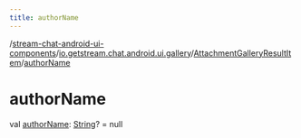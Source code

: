 ```yaml
---
title: authorName
---
```

/[stream-chat-android-ui-components](../../index.md)/[io.getstream.chat.android.ui.gallery](../index.md)/[AttachmentGalleryResultItem](index.md)/[authorName](authorName.md)  
  
  
  
# authorName  
val [authorName](authorName.md): [String](https://kotlinlang.org/api/latest/jvm/stdlib/kotlin/-string/index.html)? = null
